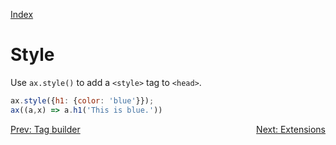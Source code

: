 <!--NAVIGATION-->
<a class="app-navigation" href="/docs/index.md">Index</a>
<!--MARKDOWN-->

Style
=====

Use `ax.style()` to add a `<style>` tag to `<head>`.

<!--PLAYGROUND-->
~~~javascript
ax.style({h1: {color: 'blue'}});
ax((a,x) => a.h1('This is blue.'))
~~~
<!--MARKDOWN-->

<!--NAVIGATION-->
<a class="app-navigation" href="/docs/tutorial/tag_builder.md">Prev: Tag builder</a>
<a class="app-navigation" style="float: right;" href="/docs/tutorial/extensions.md">Next: Extensions</a>
